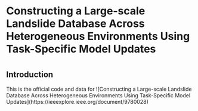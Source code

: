  <h1>Constructing a Large-scale Landslide Database Across Heterogeneous Environments Using  Task-Specific Model Updates <h1>

<h2> Introduction </h2>
This is the official code and data for ![Constructing a Large-scale Landslide Database Across Heterogeneous Environments Using Task-Specific Model Updates](https://ieeexplore.ieee.org/document/9780028)
